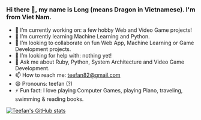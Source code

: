 ### Hi there 👋, my name is Long (means Dragon in Vietnamese). I'm from Viet Nam.

- 🔭 I’m currently working on: a few hobby Web and Video Game projects!
- 🌱 I’m currently learning Machine Learning and Python.
- 👯 I’m looking to collaborate on fun Web App, Machine Learning or Game Development projects.
- 🤔 I’m looking for help with: nothing yet!
- 💬 Ask me about Ruby, Python, System Architecture and Video Game Development.
- 📫 How to reach me: teefan82@gmail.com
- 😄 Pronouns: teefan (?)
- ⚡ Fun fact: I love playing Computer Games, playing Piano, traveling, swimming & reading books.

[![Teefan's GitHub stats](https://github-readme-stats.vercel.app/api?username=teefan)](https://github.com/teefan/github-readme-stats)
